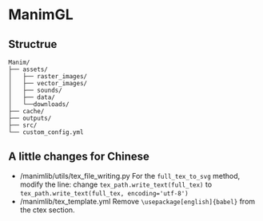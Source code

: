# ManimGL

## Structrue

```text
Manim/
├── assets/
│   ├── raster_images/
│   ├── vector_images/
│   ├── sounds/
│   ├── data/
│   └──downloads/ 
├── cache/
├── outputs/  
├── src/
└── custom_config.yml
```
## A little changes for Chinese

- /manimlib/utils/tex_file_writing.py
    For the `full_tex_to_svg` method, modify the line: change `tex_path.write_text(full_tex)` to `tex_path.write_text(full_tex, encoding='utf-8')`
- /manimlib/tex_template.yml
    Remove `\usepackage[english]{babel}` from the ctex section.
